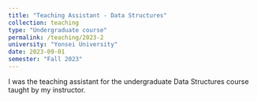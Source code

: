 ```yaml
---
title: "Teaching Assistant - Data Structures"
collection: teaching
type: "Undergraduate course"
permalink: /teaching/2023-2
university: "Yonsei University"
date: 2023-09-01
semester: "Fall 2023"
---
```


I was the teaching assistant for the undergraduate Data Structures course
taught by my instructor.
